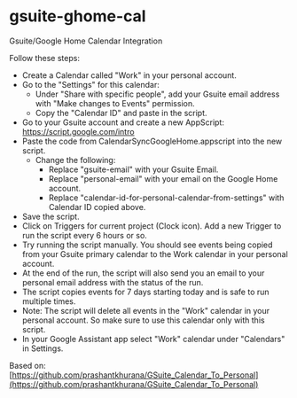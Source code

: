 # gsuite-ghome-cal
Gsuite/Google Home Calendar Integration

Follow these steps:

* Create a Calendar called "Work" in your personal account.
* Go to the "Settings" for this calendar:
  * Under "Share with specific people", add your Gsuite email address with "Make changes to Events" permission.
  * Copy the "Calendar ID" and paste in the script.
* Go to your Gsuite account and create a new AppScript: https://script.google.com/intro
* Paste the code from CalendarSyncGoogleHome.appscript into the new script.
  * Change the following:
    * Replace "gsuite-email" with your Gsuite Email.
    * Replace "personal-email" with your email on the Google Home account.
    * Replace "calendar-id-for-personal-calendar-from-settings" with Calendar ID copied above.
* Save the script.
* Click on Triggers for current project (Clock icon). Add a new Trigger to run the script every 6 hours or so.
* Try running the script manually. You should see events being copied from your Gsuite primary calendar to the Work calendar in your personal account.
* At the end of the run, the script will also send you an email to your personal email address with the status of the run.
* The script copies events for 7 days starting today and is safe to run multiple times.
* Note: The script will delete all events in the "Work" calendar in your personal account. So make sure to use this calendar only with this script.
* In your Google Assistant app select "Work" calendar under "Calendars" in Settings.

Based on: [https://github.com/prashantkhurana/GSuite_Calendar_To_Personal](https://github.com/prashantkhurana/GSuite_Calendar_To_Personal)
